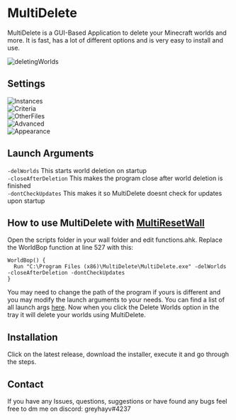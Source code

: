 # MultiDelete
MultiDelete is a GUI-Based Application to delete your Minecraft worlds and more. It is fast, has a lot of different options and is very easy to install and use.

![deletingWorlds](https://user-images.githubusercontent.com/107059342/205977255-5fe9b666-8dce-4e0e-a4b4-6378a50e425c.png)

## Settings
![Instances](https://user-images.githubusercontent.com/107059342/209198899-ae8c426a-7538-4da7-b399-cb552d29e0bc.png)  
![Criteria](https://user-images.githubusercontent.com/107059342/209198916-5fdbd732-cca0-4053-8cbc-c26459ef8059.png)  
![OtherFiles](https://user-images.githubusercontent.com/107059342/209198934-c3ae5f33-0582-4075-b906-8750d556bcf1.png)  
![Advanced](https://user-images.githubusercontent.com/107059342/209198946-433f5543-71ac-4ac4-ae5f-f2733e1e4fdf.png)  
![Appearance](https://user-images.githubusercontent.com/107059342/209198951-38d70f05-0aa9-4300-8d8e-f9aca4721a5b.png)  

## Launch Arguments
`-delWorlds` This starts world deletion on startup  
`-closeAfterDeletion` This makes the program close after world deletion is finished  
`-dontCheckUpdates` This makes it so MultiDelete doesnt check for updates upon startup

## How to use MultiDelete with [MultiResetWall](https://github.com/Specnr/MultiResetWall)
Open the scripts folder in your wall folder and edit functions.ahk. Replace the WorldBop function at line 527 with this:  

    WorldBop() {
      Run "C:\Program Files (x86)\MultiDelete\MultiDelete.exe" -delWorlds -closeAfterDeletion -dontCheckUpdates
    }  
You may need to change the path of the program if yours is different and you may modify the launch arguments to your needs. You can find a list of all launch args [here](https://github.com/greyhayv/MultiDelete#launch-arguments). Now when you click the Delete Worlds option in the tray it will delete your worlds using MultiDelete.

## Installation
Click on the latest release, download the installer, execute it and go through the steps.

## Contact
If you have any Issues, questions, suggestions or have found any bugs feel free to dm me on discord: greyhayv#4237
